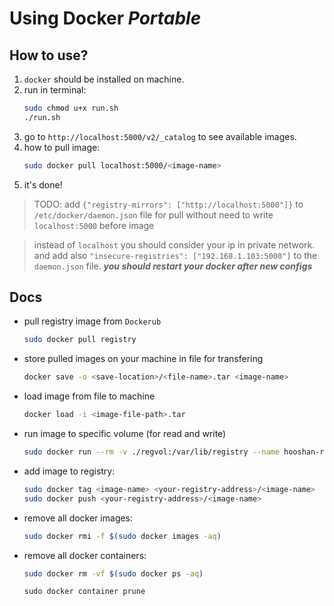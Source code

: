 # Using Docker *Portable*

## How to use?

1. `docker` should be installed on machine.
2. run in terminal:
    ```bash
    sudo chmod u+x run.sh
    ./run.sh
    ```
3. go to `http://localhost:5000/v2/_catalog` to see available images.
4. how to pull image:
    ```bash
    sudo docker pull localhost:5000/<image-name>
    ```
5. it's done!

> TODO: 
> add `{"registry-mirrors": ["http://localhost:5000"]}`
> to `/etc/docker/daemon.json` file for pull without need to write `localhost:5000` before image

> instead of `localhost` you should consider your ip in private network.
> and add also `"insecure-registries": ["192.168.1.103:5000"]` to the `daemon.json` file.
> ***you should restart your docker after new configs***



## Docs

- pull registry image from `Dockerub`
    ```bash
    sudo docker pull registry
    ```
    
- store pulled images on your machine in file for transfering
    ```bash
    docker save -o <save-location>/<file-name>.tar <image-name>
    ```

- load image from file to machine
    ```bash
    docker load -i <image-file-path>.tar
    ```

- run image to specific volume (for read and write)
    ```bash
    sudo docker run --rm -v ./regvol:/var/lib/registry --name hooshan-registry -p 5000:5000 registry
    ```

- add image to registry:
    ```bash
    sudo docker tag <image-name> <your-registry-address>/<image-name>
    sudo docker push <your-registry-address>/<image-name>
    ```

- remove all docker images:
    ```bash
    sudo docker rmi -f $(sudo docker images -aq)
    ```

- remove all docker containers:
    ```bash
    sudo docker rm -vf $(sudo docker ps -aq)
    ```
    ```
    sudo docker container prune 
    ```
